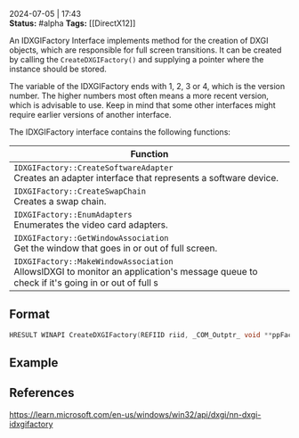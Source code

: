 2024-07-05 | 17:43  
**Status:** #alpha 
**Tags:** [[DirectX12]]

An IDXGIFactory Interface implements method for the creation of DXGI objects, which are responsible for full screen transitions. It can be created by calling the ```CreateDXGIFactory()``` and supplying a pointer where the instance should be stored.

The variable of the IDXGIFactory ends with 1, 2, 3 or 4, which is the version number. The higher numbers most often means a more recent version, which is advisable to use. Keep in mind that some other interfaces might require earlier versions of another interface.

The IDXGIFactory interface contains the following functions:

| Function                                                                                                                                      |
| --------------------------------------------------------------------------------------------------------------------------------------------- |
| ```IDXGIFactory::CreateSoftwareAdapter```<br>Creates an adapter interface that represents a software device.                                  |
| ```IDXGIFactory::CreateSwapChain```<br>Creates a swap chain.                                                                                  |
| ```IDXGIFactory::EnumAdapters```<br>Enumerates the video card adapters.                                                                       |
| ```IDXGIFactory::GetWindowAssociation```<br>Get the window that goes in or out of full screen.                                                |
| ```IDXGIFactory::MakeWindowAssociation```<br>AllowslDXGI to monitor an application's message queue to check if it's going in or out of full s |

## Format

```cpp
HRESULT WINAPI CreateDXGIFactory(REFIID riid, _COM_Outptr_ void **ppFactory);
```
## Example




## References

https://learn.microsoft.com/en-us/windows/win32/api/dxgi/nn-dxgi-idxgifactory